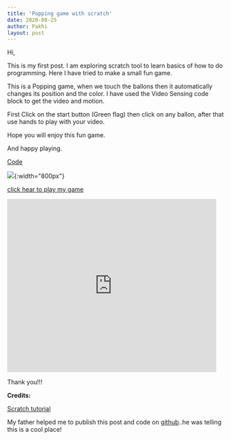 ```yaml
---
title: 'Popping game with scratch'
date: 2020-08-25
author: Pakhi
layout: post
---
```

Hi,

This is my first post. I am exploring scratch tool to learn basics of how to do programming. Here I have tried to make a small fun game. 

This is a Popping game, when we touch the ballons then it automatically changes its position and the color. I have used the Video Sensing code block to get the video and motion.

First Click on the start button (Green flag) then click on any ballon, after that use hands to play with your video.

Hope you will enjoy this fun game.

And happy playing.

[Code](https://scratch.mit.edu/projects/420038365)

![](/pakhipant/data/images/popping_game_code_screen.png){:width="800px"}


[click hear to play my game](https://scratch.mit.edu/projects/420038365)

<iframe src="https://scratch.mit.edu/projects/420038365/embed" allowtransparency="true" width="485" height="402" frameborder="0" scrolling="no" allowfullscreen></iframe>


Thank you!!!




**Credits:**

[Scratch tutorial](https://scratch.mit.edu)

My father helped me to publish this post and code on [github](https://github.com/ppant/pakhipant)..he was telling this is a cool place! 